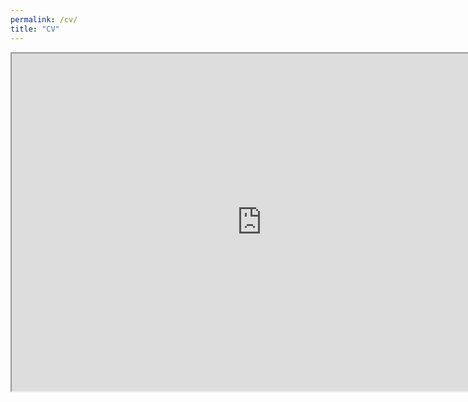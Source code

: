 ```yaml
---
permalink: /cv/
title: "CV"
---
```

  <iframe src="https://drive.google.com/file/d/1Yfbz1nFIqPK3hKzuxkl7dLECIOEpyZn5/preview" width="800" height="540" allow="autoplay"></iframe>